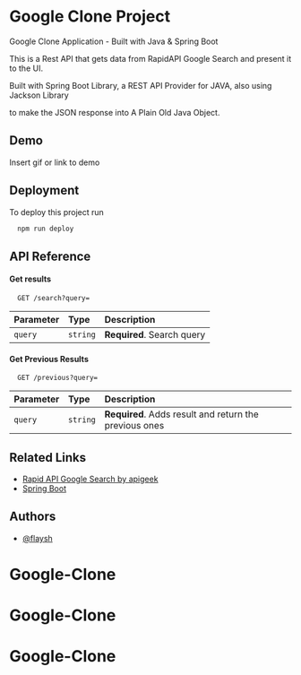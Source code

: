 
# Google Clone Project

Google Clone Application - Built with Java & Spring Boot

This is a Rest API that gets data from RapidAPI Google Search and present it to the UI.

Built with Spring Boot Library, a REST API Provider for JAVA, also using Jackson Library

to make the JSON response into A Plain Old Java Object.




## Demo

Insert gif or link to demo


## Deployment

To deploy this project run

```bash
  npm run deploy
```


## API Reference

#### Get results

```http
  GET /search?query=
```

| Parameter | Type     | Description                |
| :-------- | :------- | :------------------------- |
| `query` | `string` | **Required**. Search query |

#### Get Previous Results

```http
  GET /previous?query=
```

| Parameter | Type     | Description                       |
| :-------- | :------- | :-------------------------------- |
| `query`      | `string` | **Required**. Adds result and return the previous ones |



## Related Links
 - [Rapid API Google Search by apigeek](https://rapidapi.com/apigeek/api/google-search3)
 - [Spring Boot](https://spring.io/)


## Authors

- [@flaysh](https://www.github.com/flaysh)

# Google-Clone
# Google-Clone
# Google-Clone
